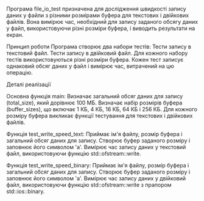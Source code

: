 Програма file_io_test призначена для дослідження швидкості запису даних у файли з різними розмірами буфера для текстових і двійкових файлів.
Вона вимірює час, необхідний для запису заданого обсягу даних у файл, використовуючи різні розміри буфера, і виводить результати на екран. 

Принцип роботи
Програма створює два набори тестів:
Тести запису в текстовий файл.
Тести запису в двійковий файл.
Для кожного набору тестів використовуються різні розміри буфера. 
Кожен тест записує однаковий обсяг даних у файл і вимірює час, витрачений на цю операцію.

Деталі реалізації

Основна функція main:
Визначає загальний обсяг даних для запису (total_size), який дорівнює 100 МБ.
Визначає набір розмірів буфера (buffer_sizes), що включає 1 КБ, 4 КБ, 16 КБ, 64 КБ і 256 КБ.
Для кожного розміру буфера викликає функції тестування для текстових і двійкових файлів.

Функція test_write_speed_text:
Приймає ім'я файлу, розмір буфера і загальний обсяг даних для запису.
Створює буфер заданого розміру і заповнює його символом 'a'.
Вимірює час запису даних у текстовий файл, використовуючи функцію std::ofstream::write.

Функція test_write_speed_binary:
Приймає ім'я файлу, розмір буфера і загальний обсяг даних для запису.
Створює буфер заданого розміру і заповнює його символом 'a'.
Вимірює час запису даних у двійковий файл, використовуючи функцію std::ofstream::write з прапором std::ios::binary.